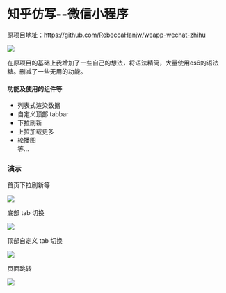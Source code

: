 知乎仿写--微信小程序
=================
原项目地址：https://github.com/RebeccaHanjw/weapp-wechat-zhihu

![](images/v_index.png)

在原项目的基础上我增加了一些自己的想法，将语法精简，大量使用es6的语法糖。删减了一些无用的功能。

#### 功能及使用的组件等
* 列表式渲染数据
* 自定义顶部 tabbar
* 下拉刷新
* 上拉加载更多
* 轮播图
<br/>等...

### 演示

首页下拉刷新等

![](images/index_scroll.gif)

底部 tab 切换

![](images/bottom_tab.gif)

顶部自定义 tab 切换

![](images/top_tab.gif)

页面跳转

![](images/navigation.gif)